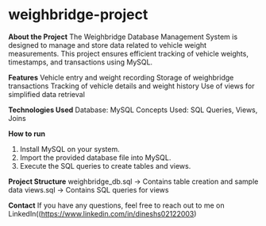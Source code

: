 # weighbridge-project
**About the Project**
The Weighbridge Database Management System is designed to manage and store data related to vehicle weight measurements. This project ensures efficient tracking of vehicle weights, timestamps, and transactions using MySQL.

**Features**
Vehicle entry and weight recording
Storage of weighbridge transactions
Tracking of vehicle details and weight history
Use of views for simplified data retrieval

**Technologies Used**
Database: MySQL
Concepts Used: SQL Queries, Views, Joins

**How to run**
1. Install MySQL on your system.
2. Import the provided database file into MySQL.
3. Execute the SQL queries to create tables and views.

**Project Structure**
weighbridge_db.sql → Contains table creation and sample data
views.sql → Contains SQL queries for views

**Contact**
If you have any questions, feel free to reach out to me on LinkedIn((https://www.linkedin.com/in/dineshs02122003)
